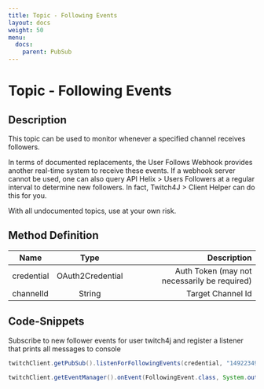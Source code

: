 ```yaml
---
title: Topic - Following Events
layout: docs
weight: 50
menu: 
  docs:
    parent: PubSub
---
```


# Topic - Following Events

## Description

This topic can be used to monitor whenever a specified channel receives followers.

In terms of documented replacements, the User Follows Webhook provides another real-time system to receive these events.
If a webhook server cannot be used, one can also query API Helix > Users Followers at a regular interval to determine new followers. In fact, Twitch4J > Client Helper can do this for you.

With all undocumented topics, use at your own risk.

## Method Definition

| Name          | Type      | Description  |
| ------------- |:---------:| -----------------:|
| credential | OAuth2Credential | Auth Token (may not necessarily be required) |
| channelId | String | Target Channel Id |

## Code-Snippets

Subscribe to new follower events for user twitch4j and register a listener that prints all messages to console

```java
twitchClient.getPubSub().listenForFollowingEvents(credential, "149223493");

twitchClient.getEventManager().onEvent(FollowingEvent.class, System.out::println);
```
